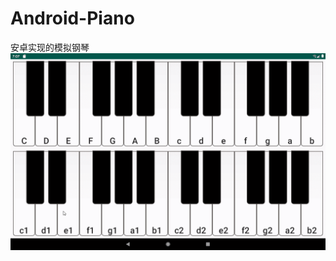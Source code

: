 # Android-Piano
安卓实现的模拟钢琴
![image](https://github.com/qYp023/Android-Piano/blob/master/piano%E5%8A%A8%E5%9B%BE.gif)

